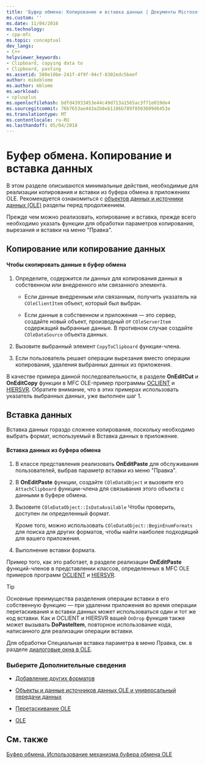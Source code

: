 ```yaml
---
title: 'Буфер обмена: Копирование и вставка данных | Документы Microsoft'
ms.custom: ''
ms.date: 11/04/2016
ms.technology:
- cpp-mfc
ms.topic: conceptual
dev_langs:
- C++
helpviewer_keywords:
- Clipboard, copying data to
- Clipboard, pasting
ms.assetid: 580e10be-241f-4f9f-94cf-8302edc5beef
author: mikeblome
ms.author: mblome
ms.workload:
- cplusplus
ms.openlocfilehash: bdfd43933453e44c49d713a1565ac3f71e019de4
ms.sourcegitcommit: 76b7653ae443a2b8eb1186b789f8503609d6453e
ms.translationtype: MT
ms.contentlocale: ru-RU
ms.lasthandoff: 05/04/2018
---
```

# <a name="clipboard-copying-and-pasting-data"></a>Буфер обмена. Копирование и вставка данных
В этом разделе описываются минимальные действия, необходимые для реализации копирования и вставки из буфера обмена в приложениях OLE. Рекомендуется ознакомиться с [объектов данных и источники данных (OLE)](../mfc/data-objects-and-data-sources-ole.md) разделы перед продолжением.  
  
 Прежде чем можно реализовать, копирование и вставка, прежде всего необходимо указать функции для обработки параметров копирования, вырезания и вставки на меню "Правка".  
  
##  <a name="_core_copying_or_cutting_data"></a> Копирование или копирование данных  
  
#### <a name="to-copy-data-to-the-clipboard"></a>Чтобы скопировать данные в буфер обмена  
  
1.  Определите, содержится ли данных для копирования данных в собственном или внедренного или связанного элемента.  
  
    -   Если данные внедренным или связанным, получить указатель на `COleClientItem` объект, который был выбран.  
  
    -   Если данные в собственном и приложения — это сервер, создайте новый объект, производный от `COleServerItem` содержащий выбранные данные. В противном случае создайте `COleDataSource` объекта данных.  
  
2.  Вызовите выбранный элемент `CopyToClipboard` функции-члена.  
  
3.  Если пользователь решает операции вырезания вместо операции копирования, удаления выбранных данных из приложения.  
  
 В качестве примера данной последовательности, в разделе **OnEditCut** и **OnEditCopy** функции в MFC OLE-пример программы [OCLIENT](../visual-cpp-samples.md) и [HIERSVR](../visual-cpp-samples.md). Обратите внимание, что в этих примерах использовать указатель выбранных данных, уже выполнен шаг 1.  
  
##  <a name="_core_pasting_data"></a> Вставка данных  
 Вставка данных гораздо сложнее копирования, поскольку необходимо выбрать формат, используемый в Вставка данных в приложение.  
  
#### <a name="to-paste-data-from-the-clipboard"></a>Вставка данных из буфера обмена  
  
1.  В классе представления реализовать **OnEditPaste** для обслуживания пользователей, выбрав параметр вставки из меню "Правка".  
  
2.  В **OnEditPaste** функции, создайте `COleDataObject` и вызовите его `AttachClipboard` функции-члена для связывания этого объекта с данными в буфере обмена.  
  
3.  Вызовите `COleDataObject::IsDataAvailable` Чтобы проверить, доступен ли определенный формат.  
  
     Кроме того, можно использовать `COleDataObject::BeginEnumFormats` для поиска для других форматов, чтобы найти наиболее подходящий для вашего приложения.  
  
4.  Выполнение вставки формата.  
  
 Пример того, как это работает, в разделе реализации **OnEditPaste** функций-членов в представлении классов, определенных в MFC OLE примеров программ [OCLIENT](../visual-cpp-samples.md) и [HIERSVR](../visual-cpp-samples.md).  
  
> [!TIP]
>  Основные преимущества разделения операции вставки в его собственную функцию — при удалении приложения во время операции перетаскивания и вставки данных может использоваться один и тот же код вставки. Как и OCLIENT и HIERSVR вашей `OnDrop` функция также может вызывать **DoPasteItem**, повторное использование кода, написанного для реализации операции вставки.  
  
 Для обработки Специальная вставка параметра в меню Правка, см. в разделе [диалоговые окна в OLE](../mfc/dialog-boxes-in-ole.md).  
  
### <a name="what-do-you-want-to-know-more-about"></a>Выберите Дополнительные сведения  
  
-   [Добавление других форматов](../mfc/clipboard-adding-other-formats.md)  
  
-   [Объекты и данные источников данных OLE и универсальный передачи данных](../mfc/data-objects-and-data-sources-ole.md)  
  
-   [Перетаскивание OLE](../mfc/drag-and-drop-ole.md)  
  
-   [OLE](../mfc/ole-background.md)  
  
## <a name="see-also"></a>См. также  
 [Буфер обмена. Использование механизма буфера обмена OLE](../mfc/clipboard-using-the-ole-clipboard-mechanism.md)

